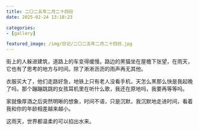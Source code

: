 ```yaml
---
title: 二〇二五年二月二十四日
date: 2025-02-24 13:18:23

categories:
- [gallery]

featured_image: /img/日记/二〇二五年二月二十四日.jpg
---
```


街上的人躲进建筑，道路上的车变得缓慢。路边的黑猫坐在屋檐下张望，在雨天，它也有了思考的地方与时间。除了淅淅沥沥的雨声再无其他。

衣服买大了，他们走路好急，地铁上只有老人没看手机，天怎么黑那么快是我起晚了吗，那个蹦蹦跳跳的女孩耳机里在听什么歌，我还在原地吗，我要再等等吗。

家就像厚酒之后突然明晰的想象，时间不语，只是沉默，我沉默地走进时间，看着我和你的年龄相差越来越小。

这雨天，世界都温柔的可以掐出水来。
